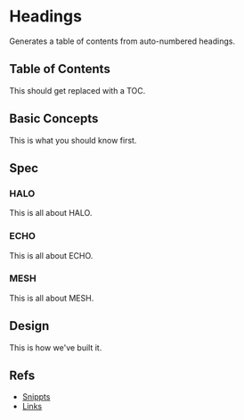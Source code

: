 # Headings

Generates a table of contents from auto-numbered headings.

## Table of Contents

This should get replaced with a TOC.

## Basic Concepts

This is what you should know first.

## Spec

### HALO

This is all about HALO.

### ECHO

This is all about ECHO.

### MESH

This is all about MESH.

## Design

This is how we've built it.

## Refs

- [Snippts](./snippets.md)
- [Links](./links.md)
